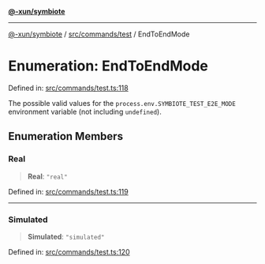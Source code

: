 [**@-xun/symbiote**](../../../../README.md)

***

[@-xun/symbiote](../../../../README.md) / [src/commands/test](../README.md) / EndToEndMode

# Enumeration: EndToEndMode

Defined in: [src/commands/test.ts:118](https://github.com/Xunnamius/symbiote/blob/450f56aebb4b9ee6be666259169f3898916253ca/src/commands/test.ts#L118)

The possible valid values for the `process.env.SYMBIOTE_TEST_E2E_MODE`
environment variable (not including `undefined`).

## Enumeration Members

### Real

> **Real**: `"real"`

Defined in: [src/commands/test.ts:119](https://github.com/Xunnamius/symbiote/blob/450f56aebb4b9ee6be666259169f3898916253ca/src/commands/test.ts#L119)

***

### Simulated

> **Simulated**: `"simulated"`

Defined in: [src/commands/test.ts:120](https://github.com/Xunnamius/symbiote/blob/450f56aebb4b9ee6be666259169f3898916253ca/src/commands/test.ts#L120)
